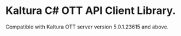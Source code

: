 # Kaltura C# OTT API Client Library.
Compatible with Kaltura OTT server version 5.0.1.23615 and above.
